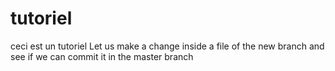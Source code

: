 # tutoriel
ceci est un tutoriel
Let us make a change inside a file of the new branch and see if we can commit it in the master branch
